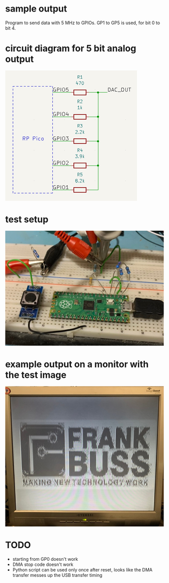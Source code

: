 # sample output
Program to send data with 5 MHz to GPIOs. GP1 to GP5 is used, for bit 0 to bit 4.

# circuit diagram for 5 bit analog output
![circuit](circuit.png)

# test setup
![setup](setup.jpg)

# example output on a monitor with the test image
![monitor](monitor.jpg)

# TODO
- starting from GP0 doesn't work
- DMA stop code doesn't work
- Python script can be used only once after reset, looks like the DMA transfer messes up the USB transfer timing

